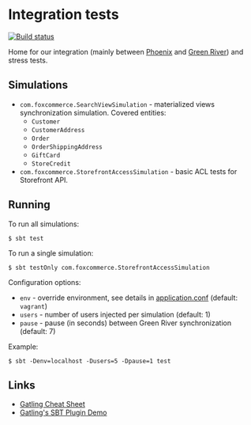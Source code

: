 # Integration tests

[![Build status](https://badge.buildkite.com/492f4c4fd3b69777da73de0d8b8553f1a194d41c0448a677c5.svg)](https://buildkite.com/foxcommerce/integration-tests)

Home for our integration (mainly between [Phoenix](https://github.com/FoxComm/phoenix-scala) and [Green River](https://github.com/FoxComm/green-river)) and stress tests.

## Simulations

* `com.foxcommerce.SearchViewSimulation` - materialized views synchronization simulation. Covered entities:
    * `Customer`
    * `CustomerAddress`
    * `Order`
    * `OrderShippingAddress`
    * `GiftCard`
    * `StoreCredit`
* `com.foxcommerce.StorefrontAccessSimulation` - basic ACL tests for Storefront API.

## Running

To run all simulations:

    $ sbt test

To run a single simulation:

    $ sbt testOnly com.foxcommerce.StorefrontAccessSimulation

Configuration options:

* `env` - override environment, see details in [application.conf](src/test/resources/application.conf) (default: `vagrant`)
* `users` - number of users injected per simulation (default: 1)
* `pause` - pause (in seconds) between Green River synchronization (default: 7)

Example:

    $ sbt -Denv=localhost -Dusers=5 -Dpause=1 test

## Links

* [Gatling Cheat Sheet](http://gatling.io/#/cheat-sheet/2.1.7)
* [Gatling's SBT Plugin Demo](https://github.com/gatling/gatling-sbt-plugin-demo)
